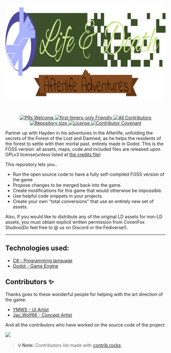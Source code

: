 <p align="center">
  <img src="./assets/Logo.png" height="300px">
</p>

&nbsp;

<p align="center">
	<a href="https://makeapullrequest.com">
		<img src="https://img.shields.io/badge/PRs-welcome-brightgreen.svg" alt="PRs Welcome" />
	</a>
	<a href="https://firsttimersonly.com/">
		<img src="https://img.shields.io/badge/first--timers--only-friendly-blue.svg" alt="first-timers-only Friendly" />
	</a>
	<a href="#contributors-">
		<img src="https://img.shields.io/badge/all_contributors-1-orange.svg" alt="All Contributors" />
	</a>
	<br />
	<a href="https://github.com/akatsukilevi/afterlife-adventures">
		<img src="https://img.shields.io/github/repo-size/akatsukilevi/afterlife-adventures" alt="Repository size" />
	</a>
	<a href="https://choosealicense.com/licenses/gpl-3.0">
		<img src="https://img.shields.io/github/license/akatsukilevi/afterlife-adventures" alt="License" />
	</a>
	<a href="CODE_OF_CONDUCT.md">
		<img src="https://img.shields.io/badge/Contributor%20Covenant-2.1-4baaaa.svg" alt="Contributor Covenant" />
	</a>
</p>

Partner up with Hayden in his adventures in the Afterlife, unfolding the secrets of the Forest of the Lost and Damned, as he helps the residents of the forest to settle with their mortal past, entirely made in Godot.
This is the FOSS version: all assets, maps, code and included files are released upon GPLv3 license(unless listed at [the credits file](CREDITS.md))

This repository lets you‥

- Run the open source code to have a fully self-compiled FOSS version of the game
- Propose changes to be merged back into the game.
- Create modifications for this game that would otherwise be impossible.
- Use helpful code snippets in your projects.
- Create your own "total conversions" that use an entirely new set of assets.

Also, If you would like to distribute any of the original LD assets for non-LD assets, you must obtain explicit written permission from CovenFox Studios(Do feel free to @ us on Discord or the Fediverse!).

<hr/>

## Technologies used:

- [C# - Programming language](https://github.com/dotnet/csharplang)
- [Godot - Game Engine](https://godotengine.org/)

## Contributors ✨

Thanks goes to these wonderful people for helping with the art direction of the game:

- [YMWS - UI Artist](https://twitter.com/ymwspro)
- [Jay_Wolf66 - Concept Artist](https://twitter.com/JayWolf66)

And all the contributors who have worked on the source code of the project:

<a href="https://github.com/akatsukilevi/afterlife-adventures/graphs/contributors">
  <img src="https://contrib.rocks/image?repo=akatsukilevi/afterlife-adventures" />
</a>

> **💡 Note:** Contributors list made with [contrib.rocks](https://contrib.rocks).
